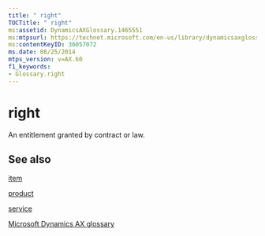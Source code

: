 ```yaml
---
title: " right"
TOCTitle: " right"
ms:assetid: DynamicsAXGlossary.1465551
ms:mtpsurl: https://technet.microsoft.com/en-us/library/dynamicsaxglossary.1465551(v=AX.60)
ms:contentKeyID: 36057072
ms.date: 08/25/2014
mtps_version: v=AX.60
f1_keywords:
- Glossary.right
---
```


# right

An entitlement granted by contract or law.

## See also

[item](item.md)

[product](product.md)

[service](service.md)

[Microsoft Dynamics AX glossary](glossary/microsoft-dynamics-ax-glossary.md)

  


